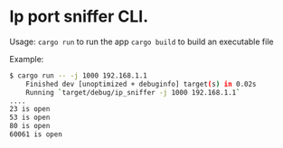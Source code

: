 # Ip port sniffer CLI.

Usage:
`cargo run` to run the app
`cargo build` to build an executable file

Example:
```bash
$ cargo run -- -j 1000 192.168.1.1
    Finished dev [unoptimized + debuginfo] target(s) in 0.02s
    Running `target/debug/ip_sniffer -j 1000 192.168.1.1`
....
23 is open
53 is open
80 is open
60061 is open
```
